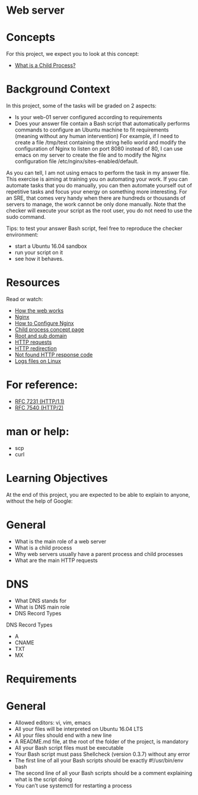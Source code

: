 # Web server

# Concepts
For this project, we expect you to look at this concept:
* <a href = "https://alx-intranet.hbtn.io/concepts/110">What is a Child Process?</a>

# Background Context
In this project, some of the tasks will be graded on 2 aspects:

* Is your web-01 server configured according to requirements
* Does your answer file contain a Bash script that automatically performs commands to configure an Ubuntu machine to fit requirements (meaning without any human intervention)
For example, if I need to create a file /tmp/test containing the string hello world and modify the configuration of Nginx to listen on port 8080 instead of 80, I can use emacs on my server to create the file and to modify the Nginx configuration file /etc/nginx/sites-enabled/default.

As you can tell, I am not using emacs to perform the task in my answer file. This exercise is aiming at training you on automating your work. If you can automate tasks that you do manually, you can then automate yourself out of repetitive tasks and focus your energy on something more interesting. For an SRE, that comes very handy when there are hundreds or thousands of servers to manage, the work cannot be only done manually. Note that the checker will execute your script as the root user, you do not need to use the sudo command.

Tips: to test your answer Bash script, feel free to reproduce the checker environment:

* start a Ubuntu 16.04 sandbox
* run your script on it
* see how it behaves.

# Resources
Read or watch:
* <a href = "https://developer.mozilla.org/en-US/docs/Learn/Getting_started_with_the_web/How_the_Web_works">How the web works</a>
* <a href = "https://en.wikipedia.org/wiki/Nginx">Nginx</a>
* <a href = "https://www.digitalocean.com/community/tutorials/how-to-set-up-nginx-server-blocks-virtual-hosts-on-ubuntu-16-04">How to Configure Nginx</a>
* <a href = "https://alx-intranet.hbtn.io/concepts/110">Child process concept page</a>
* <a href = "https://landingi.com/help/domains-vs-subdomains/">Root and sub domain</a>
* <a href = "https://www.tutorialspoint.com/http/http_methods.htm">HTTP requests</a>
* <a href = "https://moz.com/learn/seo/redirection">HTTP redirection</a>
* <a href = "https://en.wikipedia.org/wiki/HTTP_404">Not found HTTP response code</a>
* <a href = "https://www.cyberciti.biz/faq/ubuntu-linux-gnome-system-log-viewer/">Logs files on Linux</a>

# For reference:
* <a href = "https://datatracker.ietf.org/doc/html/rfc7231">RFC 7231 (HTTP/1.1)</a>
* <a href = "https://datatracker.ietf.org/doc/html/rfc7540">RFC 7540 (HTTP/2)</a>

# man or help:
* scp
* curl

# Learning Objectives
At the end of this project, you are expected to be able to explain to anyone, without the help of Google:

# General
* What is the main role of a web server
* What is a child process
* Why web servers usually have a parent process and child processes
* What are the main HTTP requests

# DNS
* What DNS stands for
* What is DNS main role
* DNS Record Types

DNS Record Types
* A
* CNAME
* TXT
* MX

# Requirements

# General
* Allowed editors: vi, vim, emacs
* All your files will be interpreted on Ubuntu 16.04 LTS
* All your files should end with a new line
* A README.md file, at the root of the folder of the project, is mandatory
* All your Bash script files must be executable
* Your Bash script must pass Shellcheck (version 0.3.7) without any error
* The first line of all your Bash scripts should be exactly #!/usr/bin/env bash
* The second line of all your Bash scripts should be a comment explaining what is the script doing
* You can’t use systemctl for restarting a process

